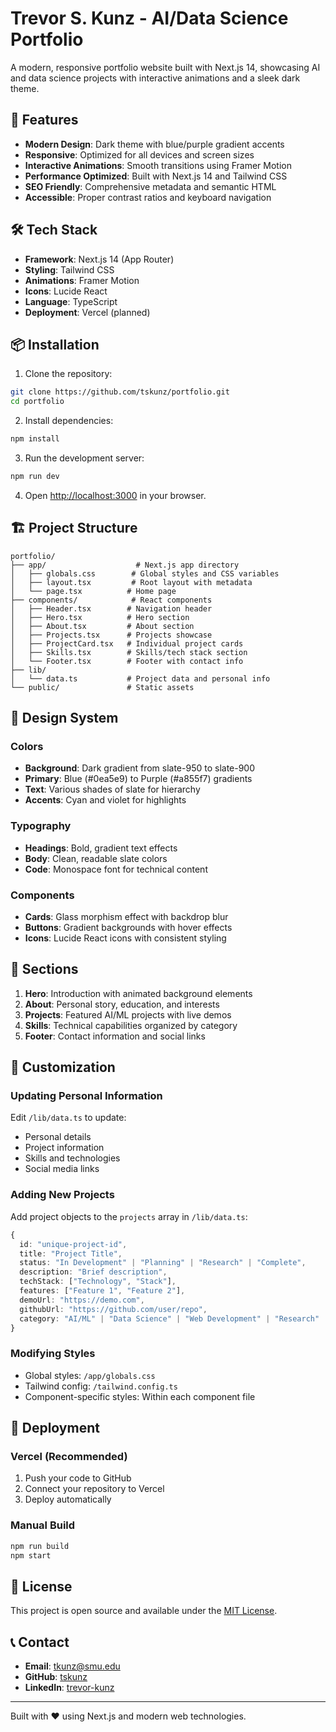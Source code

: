 # Trevor S. Kunz - AI/Data Science Portfolio

A modern, responsive portfolio website built with Next.js 14, showcasing AI and data science projects with interactive animations and a sleek dark theme.

## 🚀 Features

- **Modern Design**: Dark theme with blue/purple gradient accents
- **Responsive**: Optimized for all devices and screen sizes
- **Interactive Animations**: Smooth transitions using Framer Motion
- **Performance Optimized**: Built with Next.js 14 and Tailwind CSS
- **SEO Friendly**: Comprehensive metadata and semantic HTML
- **Accessible**: Proper contrast ratios and keyboard navigation

## 🛠 Tech Stack

- **Framework**: Next.js 14 (App Router)
- **Styling**: Tailwind CSS
- **Animations**: Framer Motion
- **Icons**: Lucide React
- **Language**: TypeScript
- **Deployment**: Vercel (planned)

## 📦 Installation

1. Clone the repository:
```bash
git clone https://github.com/tskunz/portfolio.git
cd portfolio
```

2. Install dependencies:
```bash
npm install
```

3. Run the development server:
```bash
npm run dev
```

4. Open [http://localhost:3000](http://localhost:3000) in your browser.

## 🏗 Project Structure

```
portfolio/
├── app/                    # Next.js app directory
│   ├── globals.css        # Global styles and CSS variables
│   ├── layout.tsx         # Root layout with metadata
│   └── page.tsx          # Home page
├── components/            # React components
│   ├── Header.tsx        # Navigation header
│   ├── Hero.tsx          # Hero section
│   ├── About.tsx         # About section
│   ├── Projects.tsx      # Projects showcase
│   ├── ProjectCard.tsx   # Individual project cards
│   ├── Skills.tsx        # Skills/tech stack section
│   └── Footer.tsx        # Footer with contact info
├── lib/
│   └── data.ts           # Project data and personal info
└── public/               # Static assets
```

## 🎨 Design System

### Colors
- **Background**: Dark gradient from slate-950 to slate-900
- **Primary**: Blue (#0ea5e9) to Purple (#a855f7) gradients
- **Text**: Various shades of slate for hierarchy
- **Accents**: Cyan and violet for highlights

### Typography
- **Headings**: Bold, gradient text effects
- **Body**: Clean, readable slate colors
- **Code**: Monospace font for technical content

### Components
- **Cards**: Glass morphism effect with backdrop blur
- **Buttons**: Gradient backgrounds with hover effects
- **Icons**: Lucide React icons with consistent styling

## 📱 Sections

1. **Hero**: Introduction with animated background elements
2. **About**: Personal story, education, and interests
3. **Projects**: Featured AI/ML projects with live demos
4. **Skills**: Technical capabilities organized by category
5. **Footer**: Contact information and social links

## 🔧 Customization

### Updating Personal Information
Edit `/lib/data.ts` to update:
- Personal details
- Project information
- Skills and technologies
- Social media links

### Adding New Projects
Add project objects to the `projects` array in `/lib/data.ts`:

```typescript
{
  id: "unique-project-id",
  title: "Project Title",
  status: "In Development" | "Planning" | "Research" | "Complete",
  description: "Brief description",
  techStack: ["Technology", "Stack"],
  features: ["Feature 1", "Feature 2"],
  demoUrl: "https://demo.com",
  githubUrl: "https://github.com/user/repo",
  category: "AI/ML" | "Data Science" | "Web Development" | "Research"
}
```

### Modifying Styles
- Global styles: `/app/globals.css`
- Tailwind config: `/tailwind.config.ts`
- Component-specific styles: Within each component file

## 🚀 Deployment

### Vercel (Recommended)
1. Push your code to GitHub
2. Connect your repository to Vercel
3. Deploy automatically

### Manual Build
```bash
npm run build
npm start
```

## 📄 License

This project is open source and available under the [MIT License](LICENSE).

## 📞 Contact

- **Email**: tkunz@smu.edu
- **GitHub**: [tskunz](https://github.com/tskunz)
- **LinkedIn**: [trevor-kunz](https://linkedin.com/in/trevor-kunz)

---

Built with ❤️ using Next.js and modern web technologies.
